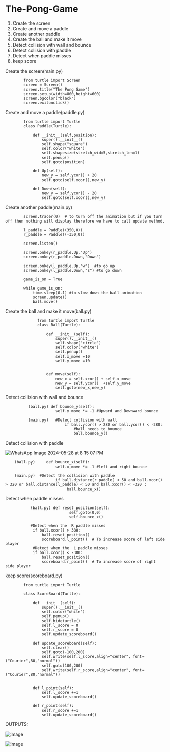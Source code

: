 # The-Pong-Game

1. Create the screen
2. Create and move a paddle
3. Create another paddle
4. Create the ball and make it move
5. Detect collision with wall and bounce
6. Detect collision with paddle
7. Detect when paddle misses
8. keep score



Create the screen(main.py)
   
            from turtle import Screen 
            screen = Screen()
            screen.title("The Pong Game")
            screen.setup(width=800,height=600)
            screen.bgcolor("black")
            screen.exitonclick()
   
Create and move a paddle(paddle.py)
   
            from turtle import Turtle
            class Paddle(Turtle):
            
                def __init__(self,position):
                    super().__init__()
                    self.shape("square")
                    self.color("white")
                    self.shapesize(stretch_wid=5,stretch_len=1)
                    self.penup()
                    self.goto(position)
            
                def Up(self):
                    new_y = self.ycor() + 20
                    self.goto(self.xcor(),new_y)
            
                def Down(self):
                    new_y = self.ycor() - 20
                    self.goto(self.xcor(),new_y)

Create another paddle(main.py)
  
            screen.tracer(0)  # to turn off the animation but if you turn off then nothing will display therefore we have to call update method.
      
            l_paddle = Paddle((350,0))
            r_paddle = Paddle((-350,0))
      
            screen.listen()
      
            screen.onkey(r_paddle.Up,"Up")
            screen.onkey(r_paddle.Down,"Down")
            
            screen.onkey(l_paddle.Up,"w")  #to go up
            screen.onkey(l_paddle.Down,"s") #to go down
            
            game_is_on = True
            
            while game_is_on:
                time.sleep(0.1) #to slow down the ball animation
                screen.update()
                ball.move()

Create the ball and make it move(ball.py)
    
                  from turtle import Turtle
                  class Ball(Turtle):
                  
                      def __init__(self):
                          super().__init__()
                          self.shape("circle")   
                          self.color("white")
                          self.penup()
                          self.x_move =10
                          self.y_move =10
                          
                  
                      def move(self):
                          new_x = self.xcor() + self.x_move 
                          new_y = self.ycor()  +self.y_move 
                          self.goto(new_x,new_y)

Detect collision with wall and bounce
       
              (ball.py) def bounce_y(self):
                          self.y_move *= -1 #Upward and Downward bounce
       
              (main.py)   #Detect collision with wall
                              if ball.ycor() > 280 or ball.ycor() < -280:
                                  #ball needs to bounce
                                  ball.bounce_y()

Detect collision with paddle

![WhatsApp Image 2024-05-28 at 8 15 07 PM](https://github.com/Ashvini8879/The-Pong-Game/assets/170402064/a774ccf9-b34d-4321-804a-375b671bccd5)

   
        (ball.py)     def bounce_x(self):
                          self.x_move *= -1 #left and right bounce
       
        (main.py)  #Detect the collision with paddle
                          if ball.distance(r_paddle) < 50 and ball.xcor() > 320 or ball.distance(l_paddle) < 50 and ball.xcor() < -320 :
                               ball.bounce_x()

Detect when paddle misses
   
               (ball.py) def reset_position(self):
                                self.goto(0,0)
                                self.bounce_x()

               #Detect when the  R paddle misses
                if ball.xcor() > 380:
                    ball.reset_position()
                    scoreboard.l_point()  # To increase score of left side player
                #Detect when the  L paddle misses
                if ball.xcor() < -380:
                    ball.reset_position()
                    scoreboard.r_point()  # To increase score of right side player

keep score(scoreboard.py)

            from turtle import Turtle
            
            class ScoreBoard(Turtle):
            
                def __init__(self):
                    super().__init__()
                    self.color("white")
                    self.penup()
                    self.hideturtle()
                    self.l_score = 0
                    self.r_score = 0
                    self.update_scoreboard()
                   
                def update_scoreboard(self):
                    self.clear()
                    self.goto(-100,200)
                    self.write(self.l_score,align="center", font=("Courier",80,"normal"))
                    self.goto(100,200)
                    self.write(self.r_score,align="center", font=("Courier",80,"normal"))
            
            
                def l_point(self):
                    self.l_score +=1
                    self.update_scoreboard()
            
                def r_point(self):
                    self.r_score +=1
                    self.update_scoreboard()

OUTPUTS:

![image](https://github.com/Ashvini8879/The-Pong-Game/assets/170402064/c84aac82-39bc-43b4-a6dd-b793c254d8d7)

![image](https://github.com/Ashvini8879/The-Pong-Game/assets/170402064/9c6b66d4-86ea-40c9-ab05-77b844a76f31)




   
